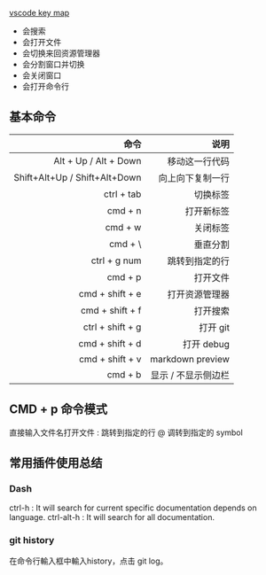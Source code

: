 
[vscode key map](https://code.visualstudio.com/shortcuts/keyboard-shortcuts-macos.pdf)

+ 会搜索
+ 会打开文件
+ 会切换来回资源管理器
+ 会分割窗口并切换
+ 会关闭窗口
+ 会打开命令行

## 基本命令

| 命令 | 说明 |
| ---: | ---: |
| Alt + Up / Alt + Down | 移动这一行代码 |
| Shift+Alt+Up / Shift+Alt+Down | 向上向下复制一行 |
| ctrl + tab | 切换标签 |
| cmd + n | 打开新标签 |
| cmd + w | 关闭标签 |
| cmd + \ | 垂直分割 |
| ctrl + g  num | 跳转到指定的行 |
| cmd + p | 打开文件 |
| cmd + shift + e | 打开资源管理器 |
| cmd + shift + f | 打开搜索 |
| ctrl + shift + g | 打开 git |
| cmd + shift + d | 打开 debug |
| cmd + shift + v | markdown preview |
| cmd + b | 显示 / 不显示侧边栏 |


## CMD + p 命令模式
直接输入文件名打开文件
: 跳转到指定的行 
@ 调转到指定的 symbol

## 常用插件使用总结

### Dash
ctrl-h : It will search for current specific documentation depends on language.
ctrl-alt-h : It will search for all documentation.

### git history

在命令行輸入框中輸入history，点击 git log。
